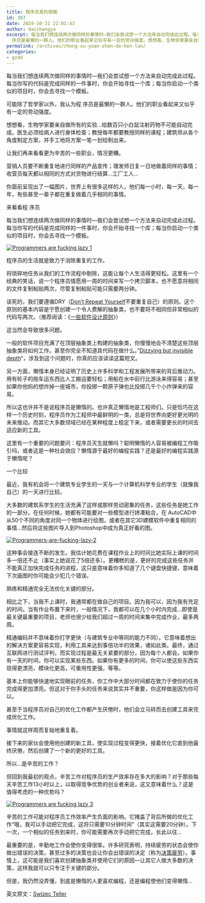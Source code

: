 ```yaml
---
title: 程序员真的很懒
id: 387
date: 2024-10-31 22:01:43
author: daichangya
excerpt: 每当我们想连续两次做同样的事情时—我们会尝试想一个方法来自动完成此过程。每当你写的代码是完成同样的一件事时，你会开始寻找一个库；每当你启动一个类似的项目时，你会去寻找一个模板。可能除了哲学家以外，我认为程
  序员是最懒的一群人。他们的职业看起来又似乎有一定的劳动强度。想想看，生物学家要亲自做所有的实验…给数
permalink: /archives/cheng-xu-yuan-zhen-de-hen-lan/
categories:
- gzdd
---
```


每当我们想连续两次做同样的事情时—我们会尝试想一个方法来自动完成此过程。每当你写的代码是完成同样的一件事时，你会开始寻找一个库；每当你启动一个类似的项目时，你会去寻找一个模板。


可能除了哲学家以外，我认为程 序员是最懒的一群人。他们的职业看起来又似乎有一定的劳动强度。

想想看，生物学家要亲自做所有的实验…给数百只小白鼠注射药物不可能自动完成。医生必须给病人进行身体检查；教授每年都要教授同样的课程；建筑师从各个角度制定方案，并手工地将方案一笔一划绘制出来。

让我们再来看看更为辛苦的一些职业，情况更糟。

营销人员要不断重复地进行同样的产品宣传；理发师日复一日地做着同样的事情；收营员每天都以相同的方式对货物进行结算…工厂工人…

你面前呈现出了一幅图片，世界上有很多这样的人，他们每一小时，每一天，每一年，有些甚至一辈子都在重复做着几乎相同的事情。

来看看程 序员

每当我们想连续两次做同样的事情时—我们会尝试想一个方法来自动完成此过程。每当你写的代码是完成同样的一件事时，你会开始寻找一个库；每当你启动一个类似的项目时，你会去寻找一个模板。

[![Programmers are fucking lazy 1](http://images.51cto.com/files/uploadimg/20130408/1543010.jpg "Programmers are fucking lazy 1")](http://images.51cto.com/files/uploadimg/20130408/1543010.jpg "Programmers are fucking lazy 1")

程序员的生活就是致力于消除重复的工作。

将琐碎地任务从我们的工作流程中剔除，这能让每个人生活得更轻松。这里有一个经典的笑话，说一个程序员情愿用一周的时间来写一个拷贝脚本，也不愿意将相同的文件复制粘贴两次，尽管复制粘贴可能只需要两分钟。

该死的，我们要遵循DRY（[Don’t Repeat Yourself](http://en.wikipedia.org/wiki/Don%27t_repeat_yourself)不要重复自己）的原则。这个原则的基本内容是宁愿创建一个令人费解的抽象类，也不要将不相同但非常相似的代码写两次。（推荐阅读：《[一些软件设计原则](http://blog.jobbole.com/685/)》）

这当然会导致很多问题。

一般的软件项目充满了在顶层抽象类上构建的抽象类，你慢慢地会不清楚这些顶层抽象类将如何工作。甚至你完全不知道其代码在做什么。”[Dizzying but invisible depth](https://plus.google.com/112218872649456413744/posts/dfydM2Cnepe)“，涉及到这个问题时，你真的应该读读这篇短文。

另一方面，懒惰本身已经证明了历史上许多科学和工程发展所带来的背后推动力。用有轮子的拖车运东西比人工搬运要轻松；用船在水中前行比游泳来得容易；甚至如果你他妈的想炸掉一座城市，你投掷一颗原子弹也比投掷几千个小炸弹来的容易。

所以这也许并不是说程序员是懒惰的。也许真正懒惰地是工程师们。只是恰巧在这样一个历史时刻，程序员作为工程师中最鲜明的一类，总是将世界向更好更光明的未来推动。而其它大多数领域已经在某种程度上稳定下来，或者需要更长的时间去适应新的工具。

这里有一个重要的问题要问：程序员天生就懒吗？聪明懒惰的人容易被编程工作吸引吗，或者这是一种社会效应？懒惰源于最好的编程实践？还是最好的编程实践源于懒惰呢？

一个比较

最近，我有机会将一个建筑专业学生的一天与一个计算机科学专业的学生（就像我自己）的一天进行比较。

大多数的建筑系学生的生活充满了这样或那样劳动密集的任务，这些任务是她工作的一部分。在任何时候，她都有可能要对一些模型进行拼凑粘合，在 AutoCAD中从50个不同的角度对同一个物体进行绘图，或者在其它3D建模软件中重复相同的事情…然后将这些图片导入到Photoshop中成为真正好看的图。

[![Programmers-are-fucking-lazy-2](http://images.51cto.com/files/uploadimg/20130408/1543011.jpg "Programmers-are-fucking-lazy-2")](http://images.51cto.com/files/uploadimg/20130408/1543011.jpg "Programmers-are-fucking-lazy-2")

这种事会接连不断的发生。我估计她花费在课程作业上的时间比她实际上课的时间多一倍还不止（事实上她说花了5倍还多）。更糟糕的是，更好的完成这些任务并不能真正加快完成任务的进程，这只是意味着你多知道了几个键盘快捷键，意味着下次画图时你可能会少犯几个错误。

熟练和精通完全无法优化关键的部分。

相比之下，当我不上课时，我通常都在做自己的项目。因为我可以，因为我有充足的时间。当有作业布置下来时，一般情况下，我都可以在几个小时内完成…即使是最关键最重要的项目，老师也很少给我们超过一周的时间来集中完成作业，最多两周。

精通编码并不意味着你打字更快（与建筑专业中等同的能力不同）。它意味着想出的解决方案更容易实现，利用工具来达到事倍功半的效果，诸如此类。最终，通过互联网进行测试评判，而实现过程是最无关紧要的部分，因为每个人都会。如果你有一天的时间，你可以实现某些东西。如果你有更多的时间，你可以使这些东西实现得更漂亮，模块化更高，可重用性更强，等等。

基本上你能够快速地实现眼前的任务，你工作中大部分时间都在致力于使你的任务完成得更加漂亮。但这对于你手头的任务来说其实并不重要，你这样做是因为你可以。

甚至于当程序员对自己的优化工作都产生厌倦时，他们会立马转而去创建工具来完成优化工作。

事情就这样周而复始地重复着。

接下来的家伙会使用他创建的新工具，使实现过程变得更快，接着优化它直到他最终厌倦，然后创建了一个新的更好的工具。

所以…是辛苦的工作？

但回到我最初的观点，辛苦工作对程序员的生产效率存在多大的影响？对于那些每天辛苦工作13小时以上，以取得竞争优势的创业者来说，这又意味着什么？这是值得考虑的一种优势吗？

[![](http://images.51cto.com/files/uploadimg/20130408/1543012.jpg "Programmers are fucking lazy 3")](http://images.51cto.com/files/uploadimg/20130408/1543012.jpg "Programmers are fucking lazy 3")

辛苦的工作可能对程序员工作效率产生负面的影响。它掩盖了背后所做的优化工作“哦，我可以手动把它完成，这将只需要10分钟时间”（其实这需要20分钟）。下一次，一个相似的任务到来时，你可能需要再次手动把它完成，长此以往…

最重要的是，辛勤地工作会使你变得很笨。许多研究表明，持续疲劳的状态会使你做出错误的决策，甚至过多的决策也会让你会出错误的决定（称为[决策疲劳](http://en.wikipedia.org/wiki/Decision_fatigue)）。事情上，这可能是我们喜欢创建抽象类并使用它们的原因—让其它人做大多数的决策，这样我就可以只专注于关键的部分。

但是，我仍然没弄懂，到底是懒惰的人更喜欢编程，还是编程使他们变得懒惰…


英文原文：[Swizec Teller](http://swizec.com/blog/programmers-are-fucking-lazy/swizec/2648)